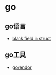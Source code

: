 # go
## go语言
* [blank field in struct](golang/blank_field_in_struct.md)
## go工具
* [govendor](goutils/govendor.md)